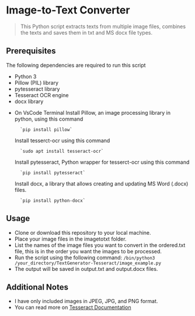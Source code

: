 # Image-to-Text Converter
> This Python script extracts texts from multiple image files, combines the texts and saves them in txt and MS docx file types.


## Prerequisites
The following dependencies are required to run this script


* Python 3
* Pillow (PIL) library
* pytesseract library
* Tesseract OCR engine
* docx library
- On VsCode Terminal
    Install Pillow, an image processing library in python, using this command

        `pip install pillow`
    Install tesserct-ocr using this command

        `sudo apt install tesseract-ocr`
    Install pytesseract, Python wrapper for tesserct-ocr using this command

        `pip install pytesseract`
    Install docx, a library that allows creating and updating MS Word (.docx) files.

        `pip install python-docx`

## Usage
- Clone or download this repository to your local machine.
- Place your image files in the imagetotxt folder.
- List the names of the image files you want to convert in the ordered.txt file, this is in the order you want the images to be processed.
- Run the script using the following command:
        `/bin/python3 /your_directory/TextGenerator-Tesseract/image_example.py`
- The output will be saved in output.txt and output.docx files.


## Additional Notes
- I have only included images in JPEG, JPG, and PNG format.
- You can read more on [Tesseract Documentation](https://tesseract-ocr.github.io/tessdoc/)

